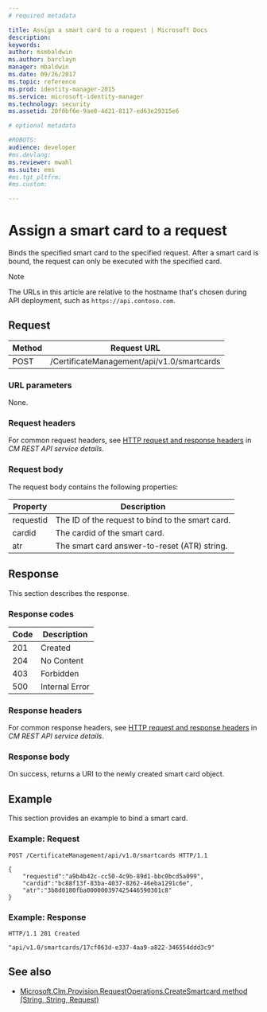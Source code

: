 ```yaml
---
# required metadata

title: Assign a smart card to a request | Microsoft Docs
description:
keywords:
author: msmbaldwin
ms.author: barclayn
manager: mbaldwin
ms.date: 09/26/2017
ms.topic: reference
ms.prod: identity-manager-2015
ms.service: microsoft-identity-manager
ms.technology: security
ms.assetid: 20f0bf6e-9ae0-4d21-8117-ed63e29315e6

# optional metadata

#ROBOTS:
audience: developer
#ms.devlang:
ms.reviewer: mwahl
ms.suite: ems
#ms.tgt_pltfrm:
#ms.custom:

---
```


# Assign a smart card to a request
Binds the specified smart card to the specified request. After a smart card is bound, the request can only be executed with the specified card.

>[!NOTE]
>The URLs in this article are relative to the hostname that's chosen during API deployment, such as `https://api.contoso.com`.

## Request

Method  |Request URL  
---------|---------
POST     |/CertificateManagement/api/v1.0/smartcards

### URL parameters
None.

### Request headers
For common request headers, see [HTTP request and response headers](certificate-management-rest-api-service-details.md#http-request-and-response-headers) in *CM REST API service details*.

### Request body
The request body contains the following properties:

Property | Description
---------|-----------
requestid | The ID of the request to bind to the smart card.
cardid | The cardid of the smart card.
atr | The smart card answer-to-reset (ATR) string.


## Response
This section describes the response.

### Response codes

Code  |Description  
---------|---------
201 | Created
204 | No Content
403 | Forbidden
500 | Internal Error

### Response headers
For common response headers, see [HTTP request and response headers](certificate-management-rest-api-service-details.md#http-request-and-response-headers) in *CM REST API service details*.

### Response body
On success, returns a URI to the newly created smart card object.

## Example
This section provides an example to bind a smart card.

### Example: Request

```
POST /CertificateManagement/api/v1.0/smartcards HTTP/1.1

{
    "requestid":"a9b4b42c-cc50-4c9b-89d1-bbc0bcd5a099",
    "cardid":"bc88f13f-83ba-4037-8262-46eba1291c6e",
    "atr":"3b8d0180fba000000397425446590301c8"
}

```

### Example: Response

```
HTTP/1.1 201 Created

"api/v1.0/smartcards/17cf063d-e337-4aa9-a822-346554ddd3c9"
```

## See also

- [Microsoft.Clm.Provision.RequestOperations.CreateSmartcard method (String, String, Request)](https://msdn.microsoft.com/library/windows/desktop/bb456812.aspx)
